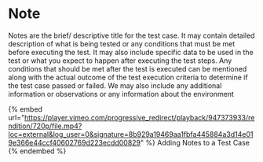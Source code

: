 # Note

Notes are the brief/ descriptive title for the test case. It may contain detailed description of what is being tested or any conditions that must be met before executing the test. It may also include specific data to be used in the test or what you expect to happen after executing the test steps. Any conditions that should be met after the test is executed can be mentioned along with the actual outcome of the test execution criteria to determine if the test case passed or failed. We may also include any additional information or observations or any information about the environment

{% embed url="https://player.vimeo.com/progressive_redirect/playback/947373933/rendition/720p/file.mp4?loc=external&log_user=0&signature=8b929a19469aa1fbfa445884a3d14e019e366e44ccf40602769d223ecdd00829" %}
Adding Notes to a Test Case
{% endembed %}
